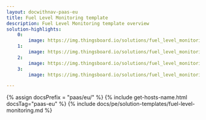 ```yaml
---
layout: docwithnav-paas-eu
title: Fuel Level Monitoring template
description: Fuel Level Monitoring template overview
solution-highlights:
    0:
        image: https://img.thingsboard.io/solutions/fuel_level_monitoring/fuel-monitoring-1.png
    1:
        image: https://img.thingsboard.io/solutions/fuel_level_monitoring/fuel-monitoring-2.png
    2:
        image: https://img.thingsboard.io/solutions/fuel_level_monitoring/fuel-monitoring-3.png
    3:
        image: https://img.thingsboard.io/solutions/fuel_level_monitoring/fuel-monitoring-4.png

---
```


{% assign docsPrefix = "paas/eu/" %}
{% include get-hosts-name.html docsTag="paas-eu" %}
{% include docs/pe/solution-templates/fuel-level-monitoring.md %}